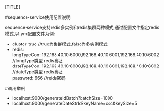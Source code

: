 
[TITLE]

#sequence-service使用配置说明

sequence-service支持redis多实例和redis集群两种模式,通过配置文件指定redis模式,以.yml配置文件为例:

* cluster: true //true为集群模式,false为多实例模式
* redis:  
      longTypeCon: 192.168.40.10:6000,192.168.40.10:6001,192.168.40.10:6002 //longType类型 redis地址  
      dateTypeCon: 192.168.40.10:6000,192.168.40.10:6001,192.168.40.10:6002 //dateType类型 redis地址  
      password: 666 //reids密码
    

#调用举例
* localhost:9000/generateIdBatch?batchSize=1000
* localhost:9000/generateDateStrId?keyName=ccc&keySize=5